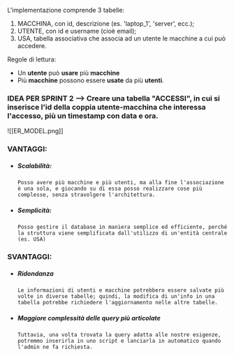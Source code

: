 
L'implementazione comprende 3 tabelle:
1) MACCHINA, con id, descrizione (es. 'laptop_1', 'server', ecc.);
2) UTENTE, con id e username (cioè email);
3) USA, tabella associativa che associa ad un utente le macchine a cui può accedere.

Regole di lettura: 
- Un **utente** può **usare** più **macchine**
- Più **macchine** possono essere **usate** da più **utenti**.

### IDEA PER SPRINT 2 --> Creare una tabella "ACCESSI", in cui si inserisce l'id della coppia utente-macchina che interessa l'accesso, più un timestamp con data e ora.



![[ER_MODEL.png]]


### VANTAGGI:
- ##### Scalabilità:
	  Posso avere più macchine e più utenti, ma alla fine l'associazione è una sola, e giocando su di essa posso realizzare cose più complesse, senza stravolgere l'architettura.
- ##### Semplicità:
	  Posso gestire il database in maniera semplice ed efficiente, perché la struttura viene semplificata dall'utilizzo di un'entità centrale (es. USA)

### SVANTAGGI:
- ##### Ridondanza
	  Le informazioni di utenti e macchine potrebbero essere salvate più volte in diverse tabelle; quindi, la modifica di un'info in una tabella potrebbe richiedere l'aggiornamento nelle altre tabelle.
- ##### Maggiore complessità delle query più articolate
	  Tuttavia, una volta trovata la query adatta alle nostre esigenze, potremmo inserirla in uno script e lanciarla in automatico quando l'admin ne fa richiesta.